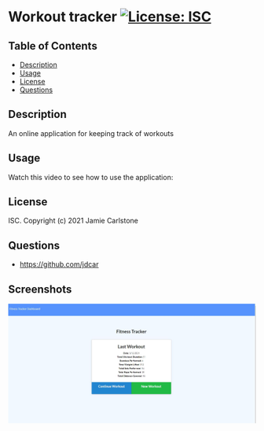 # Workout tracker [![License: ISC](https://img.shields.io/badge/License-ISC-blue.svg)](https://opensource.org/licenses/ISC)
## Table of Contents
* [Description](#description)
* [Usage](#usage)
* [License](#license)
* [Questions](#questions)
## Description
An online application for keeping track of workouts
## Usage
Watch this video to see how to use the application:
## License
ISC. Copyright (c) 2021 Jamie Carlstone
## Questions
* https://github.com/jdcar
## Screenshots
![Homepage](/screenshots/screenshot-1.JPG "Homepage")